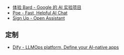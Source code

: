 - [‎体验 Bard - Google 的 AI 实验项目](https://bard.google.com/)
- [Poe - Fast, Helpful AI Chat](https://poe.com/login?redirect_url=%2F)
- [Sign Up - Open Assistant](https://open-assistant.io/zh/dashboard)


## 定制

- [Dify - LLMOps platform, Define your AI-native apps](https://dify.ai/)